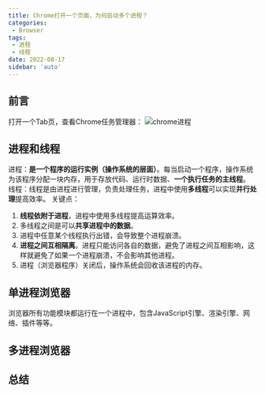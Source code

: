 ```yaml
---
title: Chrome打开一个页面，为何启动多个进程？
categories:
 - Browser
tags:
 - 进程
 - 线程
date: 2022-08-17
sidebar: 'auto'
---
```


## 前言
打开一个Tab页，查看Chrome任务管理器：
![chrome进程](https://s2.loli.net/2022/08/17/lYfbdTNitexgnRQ.jpg)

## 进程和线程
进程：**是一个程序的运行实例（操作系统的层面）**。每当启动一个程序，操作系统为该程序分配一块内存，用于存放代码、运行时数据、**一个执行任务的主线程**。
线程：线程是由进程进行管理，负责处理任务，进程中使用**多线程**可以实现**并行处理**提高效率。
关键点：
1. **线程依附于进程**，进程中使用多线程提高运算效率。
2. 多线程之间是可以**共享进程中的数据**。
3. 进程中任意某个线程执行出错，会导致整个进程崩溃。
4. **进程之间互相隔离**。进程只能访问各自的数据，避免了进程之间互相影响，这样就避免了如果一个进程崩溃，不会影响其他进程。
5. 进程（浏览器程序）关闭后，操作系统会回收该进程的内存。

## 单进程浏览器
浏览器所有功能模块都运行在一个进程中，包含JavaScript引擎、渲染引擎、网络、插件等等。

## 多进程浏览器

## 总结